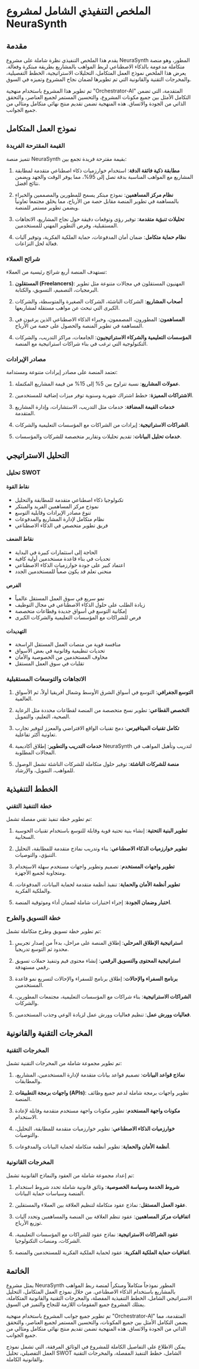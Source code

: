# الملخص التنفيذي الشامل لمشروع NeuraSynth

## مقدمة

يقدم هذا الملخص التنفيذي نظرة شاملة على مشروع NeuraSynth المطور، وهو منصة متكاملة مدعومة بالذكاء الاصطناعي لربط المواهب بالمشاريع بطريقة مبتكرة وفعالة. يعرض هذا الملخص نموذج العمل المتكامل، التحليلات الاستراتيجية، الخطط التفصيلية، والمخرجات التقنية والقانونية التي تم تطويرها لضمان نجاح المشروع وتميزه في السوق.

تم تطوير هذا المشروع باستخدام منهجية "Orchestrator-AI" المتقدمة، التي تضمن التكامل الأمثل بين جميع مكونات المشروع، والتحسين المستمر لجميع العناصر، والتحقق الذاتي من الجودة والاتساق. هذه المنهجية تضمن تقديم منتج نهائي متكامل ومثالي من جميع الجوانب.

## نموذج العمل المتكامل

### القيمة المقترحة الفريدة

تتميز منصة NeuraSynth بقيمة مقترحة فريدة تجمع بين:

1. **مطابقة ذكية فائقة الدقة**: استخدام خوارزميات ذكاء اصطناعي متقدمة لمطابقة المشاريع مع المواهب المناسبة بدقة تصل إلى 95%، مما يوفر الوقت والجهد ويضمن نتائج أفضل.

2. **نظام مركز المساهمين**: نموذج مبتكر يسمح للمطورين والمصممين والخبراء بالمساهمة في تطوير المنصة مقابل حصة من الأرباح، مما يخلق مجتمعاً تعاونياً ويضمن تطوير مستمر للمنصة.

3. **تحليلات تنبؤية متقدمة**: توفير رؤى وتوقعات دقيقة حول نجاح المشاريع، الاتجاهات المستقبلية، وفرص التطوير المهني للمستخدمين.

4. **نظام حماية متكامل**: ضمان أمان المدفوعات، حماية الملكية الفكرية، وتوفير آليات فعالة لحل النزاعات.

### شرائح العملاء

تستهدف المنصة أربع شرائح رئيسية من العملاء:

1. **المستقلون (Freelancers)**: المهنيون المستقلون في مجالات متنوعة مثل تطوير البرمجيات، التصميم، التسويق، والكتابة.

2. **أصحاب المشاريع**: الشركات الناشئة، الشركات الصغيرة والمتوسطة، والشركات الكبرى التي تبحث عن مواهب مستقلة لمشاريعها.

3. **المساهمون**: المطورون، المصممون، وخبراء الذكاء الاصطناعي الذين يرغبون في المساهمة في تطوير المنصة والحصول على حصة من الأرباح.

4. **المؤسسات التعليمية والشركاء الاستراتيجيون**: الجامعات، مراكز التدريب، والشركات التكنولوجية التي ترغب في بناء شراكات استراتيجية مع المنصة.

### مصادر الإيرادات

تعتمد المنصة على مصادر إيرادات متنوعة ومستدامة:

1. **عمولات المشاريع**: نسبة تتراوح بين 5% إلى 15% من قيمة المشاريع المكتملة.

2. **الاشتراكات المميزة**: خطط اشتراك شهرية وسنوية توفر ميزات إضافية للمستخدمين.

3. **خدمات القيمة المضافة**: خدمات مثل التدريب، الاستشارات، وإدارة المشاريع المتقدمة.

4. **الشراكات الاستراتيجية**: إيرادات من الشراكات مع المؤسسات التعليمية والشركات.

5. **خدمات تحليل البيانات**: تقديم تحليلات وتقارير متخصصة للشركات والمؤسسات.

## التحليل الاستراتيجي

### تحليل SWOT

#### نقاط القوة
- تكنولوجيا ذكاء اصطناعي متقدمة للمطابقة والتحليل
- نموذج مركز المساهمين الفريد والمبتكر
- تنوع مصادر الإيرادات وقابلية التوسع
- نظام متكامل لإدارة المشاريع والمدفوعات
- فريق تطوير متخصص في الذكاء الاصطناعي

#### نقاط الضعف
- الحاجة إلى استثمارات كبيرة في البداية
- تحديات في بناء قاعدة مستخدمين أولية كافية
- اعتماد كبير على جودة خوارزميات الذكاء الاصطناعي
- منحنى تعلم قد يكون صعباً للمستخدمين الجدد

#### الفرص
- نمو سريع في سوق العمل المستقل عالمياً
- زيادة الطلب على حلول الذكاء الاصطناعي في مجال التوظيف
- إمكانية التوسع في أسواق جديدة وقطاعات متخصصة
- فرص للشراكات مع المؤسسات التعليمية والشركات الكبرى

#### التهديدات
- منافسة قوية من منصات العمل المستقل الراسخة
- تحديات تنظيمية وقانونية في بعض الأسواق
- مخاوف المستخدمين من الخصوصية والأمان
- تقلبات في سوق العمل المستقل

### الاتجاهات والتوسعات المستقبلية

1. **التوسع الجغرافي**: التوسع في أسواق الشرق الأوسط وشمال أفريقيا أولاً، ثم الأسواق العالمية.

2. **التخصص القطاعي**: تطوير نسخ متخصصة من المنصة لقطاعات محددة مثل الرعاية الصحية، التعليم، والتمويل.

3. **تكامل تقنيات الميتافيرس**: دمج تقنيات الواقع الافتراضي والمعزز لتوفير تجارب تعاونية أكثر تفاعلية.

4. **خدمات التدريب والتطوير**: إطلاق أكاديمية NeuraSynth لتدريب وتأهيل المواهب في المجالات المطلوبة.

5. **منصة للشركات الناشئة**: توفير حلول متكاملة للشركات الناشئة تشمل الوصول للمواهب، التمويل، والإرشاد.

## الخطط التنفيذية

### خطة التنفيذ التقني

تم تطوير خطة تنفيذ تقني مفصلة تشمل:

1. **تطوير البنية التحتية**: إنشاء بنية تحتية قوية وقابلة للتوسع باستخدام تقنيات الحوسبة السحابية.

2. **تطوير خوارزميات الذكاء الاصطناعي**: بناء وتدريب نماذج متقدمة للمطابقة، التحليل التنبؤي، والتوصيات.

3. **تطوير واجهات المستخدم**: تصميم وتطوير واجهات مستخدم سهلة الاستخدام ومتجاوبة لجميع الأجهزة.

4. **تطوير أنظمة الأمان والحماية**: تنفيذ أنظمة متقدمة لحماية البيانات، المدفوعات، والملكية الفكرية.

5. **اختبار وضمان الجودة**: إجراء اختبارات شاملة لضمان أداء وموثوقية المنصة.

### خطة التسويق والطرح

تم تطوير خطة تسويق وطرح متكاملة تشمل:

1. **استراتيجية الإطلاق المرحلي**: إطلاق المنصة على مراحل، بدءاً من إصدار تجريبي محدود ثم التوسع تدريجياً.

2. **استراتيجية المحتوى والتسويق الرقمي**: إنشاء محتوى قيم وتنفيذ حملات تسويق رقمي مستهدفة.

3. **برنامج السفراء والإحالات**: إطلاق برنامج للسفراء والإحالات لتسريع نمو قاعدة المستخدمين.

4. **الشراكات الاستراتيجية**: بناء شراكات مع المؤسسات التعليمية، مجتمعات المطورين، والشركات.

5. **فعاليات وورش عمل**: تنظيم فعاليات وورش عمل لزيادة الوعي وجذب المستخدمين.

## المخرجات التقنية والقانونية

### المخرجات التقنية

تم تطوير مجموعة شاملة من المخرجات التقنية تشمل:

1. **نماذج قواعد البيانات**: تصميم قواعد بيانات متقدمة لإدارة المستخدمين، المشاريع، والمطابقات.

2. **واجهات برمجة التطبيقات (APIs)**: تطوير واجهات برمجة شاملة لدعم جميع وظائف المنصة.

3. **مكونات واجهة المستخدم**: تطوير مكونات واجهة مستخدم متقدمة وقابلة لإعادة الاستخدام.

4. **خوارزميات الذكاء الاصطناعي**: تطوير خوارزميات متقدمة للمطابقة، التحليل، والتوصيات.

5. **أنظمة الأمان والحماية**: تطوير أنظمة متكاملة لحماية البيانات والمدفوعات.

### المخرجات القانونية

تم إعداد مجموعة شاملة من العقود والنماذج القانونية تشمل:

1. **شروط الخدمة وسياسة الخصوصية**: وثائق قانونية شاملة تحدد شروط استخدام المنصة وسياسات حماية البيانات.

2. **عقود العمل المستقل**: نماذج عقود متكاملة لتنظيم العلاقة بين العملاء والمستقلين.

3. **اتفاقيات مركز المساهمين**: عقود تنظم العلاقة بين المنصة والمساهمين وتحدد آليات توزيع الأرباح.

4. **عقود الشراكات الاستراتيجية**: نماذج عقود للشراكات مع المؤسسات التعليمية، الشركات، ومنصات التكنولوجيا.

5. **اتفاقيات حماية الملكية الفكرية**: عقود لحماية الملكية الفكرية للمستخدمين والمنصة.

## الخاتمة

يمثل مشروع NeuraSynth المطور نموذجاً متكاملاً ومبتكراً لمنصة ربط المواهب بالمشاريع باستخدام الذكاء الاصطناعي. من خلال نموذج العمل المتكامل، التحليل الاستراتيجي الشامل، الخطط التنفيذية المفصلة، والمخرجات التقنية والقانونية المتكاملة، يمتلك المشروع جميع المقومات اللازمة للنجاح والتميز في السوق.

تم تطوير جميع جوانب المشروع باستخدام منهجية "Orchestrator-AI" المتقدمة، مما يضمن التكامل الأمثل بين جميع المكونات، والتحسين المستمر لجميع العناصر، والتحقق الذاتي من الجودة والاتساق. هذه المنهجية تضمن تقديم منتج نهائي متكامل ومثالي من جميع الجوانب.

يمكن الاطلاع على التفاصيل الكاملة للمشروع في الوثائق المرفقة، التي تشمل نموذج العمل التفصيلي، تحليل SWOT الشامل، خطط التنفيذ المفصلة، والمخرجات التقنية والقانونية الكاملة.

